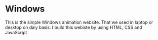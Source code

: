 # Windows
This is the simple Windows animation website. That we used in laptop or desktop on daiy basis. I build this webiste by using HTML, CSS and JavaScript

